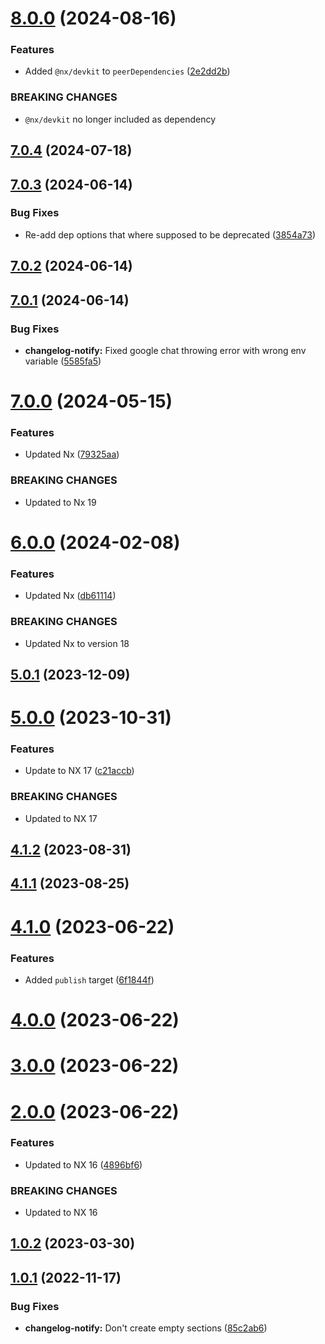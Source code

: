  
# [8.0.0](https://github.com/TriPSs/nx-extend/compare/changelog-notify@7.0.4...changelog-notify@8.0.0) (2024-08-16)


### Features

* Added `@nx/devkit` to `peerDependencies` ([2e2dd2b](https://github.com/TriPSs/nx-extend/commit/2e2dd2b997699f9d949b84cd8e96674b43725e56))


### BREAKING CHANGES

* `@nx/devkit` no longer included as dependency



## [7.0.4](https://github.com/TriPSs/nx-extend/compare/changelog-notify@7.0.3...changelog-notify@7.0.4) (2024-07-18)



## [7.0.3](https://github.com/TriPSs/nx-extend/compare/changelog-notify@7.0.2...changelog-notify@7.0.3) (2024-06-14)


### Bug Fixes

* Re-add dep options that where supposed to be deprecated ([3854a73](https://github.com/TriPSs/nx-extend/commit/3854a73f3ba70453cf1cf7c8c82122eb17364bb8))



## [7.0.2](https://github.com/TriPSs/nx-extend/compare/changelog-notify@7.0.1...changelog-notify@7.0.2) (2024-06-14)



## [7.0.1](https://github.com/TriPSs/nx-extend/compare/changelog-notify@7.0.0...changelog-notify@7.0.1) (2024-06-14)


### Bug Fixes

* **changelog-notify:** Fixed google chat throwing error with wrong env variable ([5585fa5](https://github.com/TriPSs/nx-extend/commit/5585fa5e2316df7ac806e7c1229d6ced2932538b))



# [7.0.0](https://github.com/TriPSs/nx-extend/compare/changelog-notify@6.0.0...changelog-notify@7.0.0) (2024-05-15)


### Features

* Updated Nx ([79325aa](https://github.com/TriPSs/nx-extend/commit/79325aa06e0251f45dbf295f6c19fc417a301fc7))


### BREAKING CHANGES

* Updated to Nx 19



# [6.0.0](https://github.com/TriPSs/nx-extend/compare/changelog-notify@5.0.1...changelog-notify@6.0.0) (2024-02-08)


### Features

* Updated Nx ([db61114](https://github.com/TriPSs/nx-extend/commit/db61114abc4991ae0e66ade0660b2baee76263f0))


### BREAKING CHANGES

* Updated Nx to version 18



## [5.0.1](https://github.com/TriPSs/nx-extend/compare/changelog-notify@5.0.0...changelog-notify@5.0.1) (2023-12-09)



# [5.0.0](https://github.com/TriPSs/nx-extend/compare/changelog-notify@4.1.2...changelog-notify@5.0.0) (2023-10-31)


### Features

* Update to NX 17 ([c21accb](https://github.com/TriPSs/nx-extend/commit/c21accbed588d43cb5a53b4ce5d061722e7740f2))


### BREAKING CHANGES

* Updated to NX 17



## [4.1.2](https://github.com/TriPSs/nx-extend/compare/changelog-notify@4.1.1...changelog-notify@4.1.2) (2023-08-31)



## [4.1.1](https://github.com/TriPSs/nx-extend/compare/changelog-notify@4.1.0...changelog-notify@4.1.1) (2023-08-25)



# [4.1.0](https://github.com/TriPSs/nx-extend/compare/changelog-notify@4.0.0...changelog-notify@4.1.0) (2023-06-22)


### Features

* Added `publish` target ([6f1844f](https://github.com/TriPSs/nx-extend/commit/6f1844f792b704d63fca2663363ca0f65fe6451c))



# [4.0.0](https://github.com/TriPSs/nx-extend/compare/changelog-notify@3.0.0...changelog-notify@4.0.0) (2023-06-22)



# [3.0.0](https://github.com/TriPSs/nx-extend/compare/changelog-notify@2.0.0...changelog-notify@3.0.0) (2023-06-22)



# [2.0.0](https://github.com/TriPSs/nx-extend/compare/changelog-notify@1.0.2...changelog-notify@2.0.0) (2023-06-22)


### Features

* Updated to NX 16 ([4896bf6](https://github.com/TriPSs/nx-extend/commit/4896bf66940e1b69e0f2e3971a7864a1da20b2ef))


### BREAKING CHANGES

* Updated to NX 16



## [1.0.2](https://github.com/TriPSs/nx-extend/compare/changelog-notify@1.0.1...changelog-notify@1.0.2) (2023-03-30)



## [1.0.1](https://github.com/TriPSs/nx-extend/compare/changelog-notify@1.0.0...changelog-notify@1.0.1) (2022-11-17)


### Bug Fixes

* **changelog-notify:** Don't create empty sections ([85c2ab6](https://github.com/TriPSs/nx-extend/commit/85c2ab62509fe9982d9f85564d38effe512c3912))
